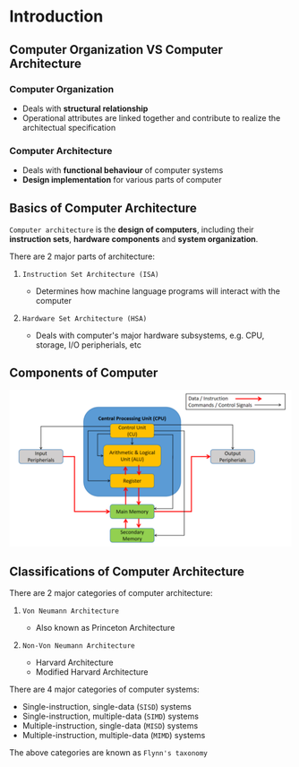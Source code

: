 # Introduction

## Computer Organization VS Computer Architecture

### Computer Organization

- Deals with **structural relationship**
- Operational attributes are linked together and contribute to realize the architectual specification

### Computer Architecture

- Deals with **functional behaviour** of computer systems
- **Design implementation** for various parts of computer

## Basics of Computer Architecture

`Computer architecture` is the **design of computers**, including their **instruction sets**, **hardware components** and **system organization**.

There are 2 major parts of architecture:

1) `Instruction Set Architecture (ISA)`

    - Determines how machine language programs will interact with the computer

2) `Hardware Set Architecture (HSA)`

    - Deals with computer's major hardware subsystems, e.g. CPU, storage, I/O peripherials, etc

## Components of Computer

<img src="images/Computer_Components.png" alt="Components of Computer"></img>

## Classifications of Computer Architecture

There are 2 major categories of computer architecture:

1) `Von Neumann Architecture`

    - Also known as Princeton Architecture

2) `Non-Von Neumann Architecture`

    - Harvard Architecture
    - Modified Harvard Architecture

There are 4 major categories of computer systems:

- Single-instruction, single-data (`SISD`) systems
- Single-instruction, multiple-data (`SIMD`) systems
- Multiple-instruction, single-data (`MISD`) systems
- Multiple-instruction, multiple-data (`MIMD`) systems

The above categories are known as `Flynn's taxonomy`